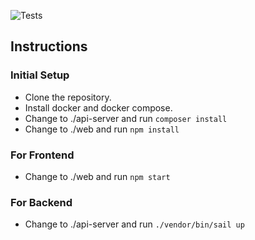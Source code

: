 ![Tests](https://github.com/tayzarmein/zay-wal/workflows/tests/badge.svg?branch=master)

## Instructions

### Initial Setup

- Clone the repository.
- Install docker and docker compose.
- Change to ./api-server and run `composer install`
- Change to ./web and run `npm install`

### For Frontend

- Change to ./web and run `npm start`

### For Backend

- Change to ./api-server and run `./vendor/bin/sail up`
